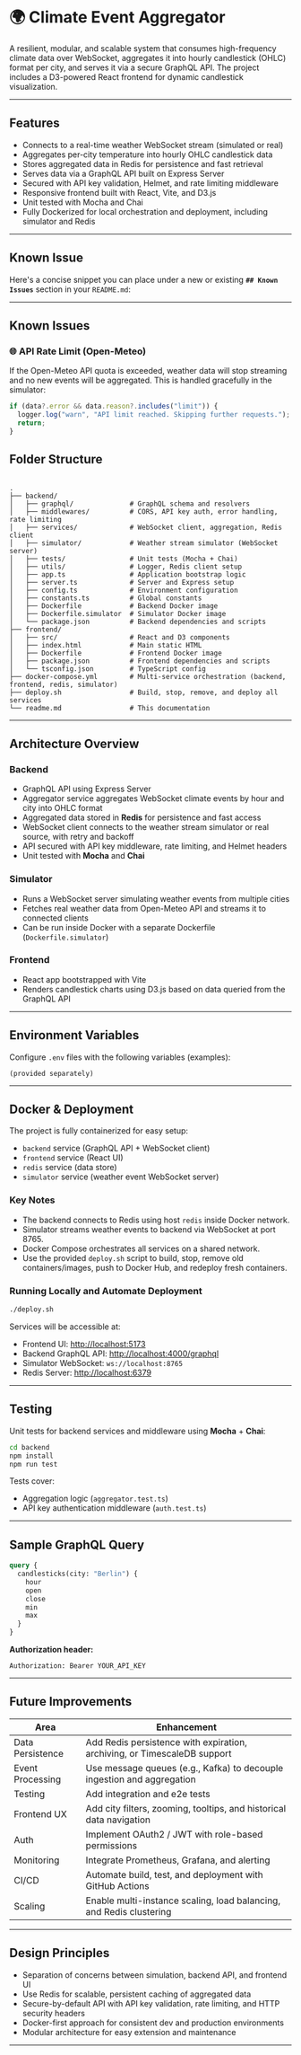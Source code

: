 # 🌍 Climate Event Aggregator

A resilient, modular, and scalable system that consumes high-frequency climate data over WebSocket, aggregates it into hourly candlestick (OHLC) format per city, and serves it via a secure GraphQL API. The project includes a D3-powered React frontend for dynamic candlestick visualization.

---

## Features

- Connects to a real-time weather WebSocket stream (simulated or real)
- Aggregates per-city temperature into hourly OHLC candlestick data
- Stores aggregated data in Redis for persistence and fast retrieval
- Serves data via a GraphQL API built on Express Server
- Secured with API key validation, Helmet, and rate limiting middleware
- Responsive frontend built with React, Vite, and D3.js
- Unit tested with Mocha and Chai
- Fully Dockerized for local orchestration and deployment, including simulator and Redis

---

## Known Issue
Here's a concise snippet you can place under a new or existing **`## Known Issues`** section in your `README.md`:

---

## Known Issues

### 🌐 API Rate Limit (Open-Meteo)

If the Open-Meteo API quota is exceeded, weather data will stop streaming and no new events will be aggregated. This is handled gracefully in the simulator:

```ts
if (data?.error && data.reason?.includes("limit")) {
  logger.log("warn", "API limit reached. Skipping further requests.");
  return;
}
```

## Folder Structure

```

.
├── backend/
│   ├── graphql/              # GraphQL schema and resolvers
│   ├── middlewares/          # CORS, API key auth, error handling, rate limiting
│   ├── services/             # WebSocket client, aggregation, Redis client
│   ├── simulator/            # Weather stream simulator (WebSocket server)
│   ├── tests/                # Unit tests (Mocha + Chai)
│   ├── utils/                # Logger, Redis client setup
│   ├── app.ts                # Application bootstrap logic
│   ├── server.ts             # Server and Express setup
│   ├── config.ts             # Environment configuration
│   ├── constants.ts          # Global constants
│   ├── Dockerfile            # Backend Docker image
│   ├── Dockerfile.simulator  # Simulator Docker image
│   └── package.json          # Backend dependencies and scripts
├── frontend/
│   ├── src/                  # React and D3 components
│   ├── index.html            # Main static HTML
│   ├── Dockerfile            # Frontend Docker image
│   ├── package.json          # Frontend dependencies and scripts
│   └── tsconfig.json         # TypeScript config
├── docker-compose.yml        # Multi-service orchestration (backend, frontend, redis, simulator)
├── deploy.sh                 # Build, stop, remove, and deploy all services
└── readme.md                 # This documentation

````

---

## Architecture Overview

### Backend

- GraphQL API using Express Server
- Aggregator service aggregates WebSocket climate events by hour and city into OHLC format
- Aggregated data stored in **Redis** for persistence and fast access
- WebSocket client connects to the weather stream simulator or real source, with retry and backoff
- API secured with API key middleware, rate limiting, and Helmet headers
- Unit tested with **Mocha** and **Chai**

### Simulator

- Runs a WebSocket server simulating weather events from multiple cities
- Fetches real weather data from Open-Meteo API and streams it to connected clients
- Can be run inside Docker with a separate Dockerfile (`Dockerfile.simulator`)

### Frontend

- React app bootstrapped with Vite
- Renders candlestick charts using D3.js based on data queried from the GraphQL API

---

## Environment Variables

Configure `.env` files with the following variables (examples):

```env
(provided separately)
````

---

## Docker & Deployment

The project is fully containerized for easy setup:

* `backend` service (GraphQL API + WebSocket client)
* `frontend` service (React UI)
* `redis` service (data store)
* `simulator` service (weather event WebSocket server)

### Key Notes

* The backend connects to Redis using host `redis` inside Docker network.
* Simulator streams weather events to backend via WebSocket at port 8765.
* Docker Compose orchestrates all services on a shared network.
* Use the provided `deploy.sh` script to build, stop, remove old containers/images, push to Docker Hub, and redeploy fresh containers.

### Running Locally and Automate Deployment

```bash
./deploy.sh
```

Services will be accessible at:

* Frontend UI: [http://localhost:5173](http://localhost:5173)
* Backend GraphQL API: [http://localhost:4000/graphql](http://localhost:4000/graphql)
* Simulator WebSocket: `ws://localhost:8765`
* Redis Server: [http://localhost:6379](http://localhost:6379)

---

## Testing

Unit tests for backend services and middleware using **Mocha** + **Chai**:

```bash
cd backend
npm install
npm run test
```

Tests cover:

* Aggregation logic (`aggregator.test.ts`)
* API key authentication middleware (`auth.test.ts`)

---

## Sample GraphQL Query

```graphql
query {
  candlesticks(city: "Berlin") {
    hour
    open
    close
    min
    max
  }
}
```

**Authorization header:**

```
Authorization: Bearer YOUR_API_KEY
```

---

## Future Improvements

| Area             | Enhancement                                                              |
| ---------------- | ------------------------------------------------------------------------ |
| Data Persistence | Add Redis persistence with expiration, archiving, or TimescaleDB support |
| Event Processing | Use message queues (e.g., Kafka) to decouple ingestion and aggregation   |
| Testing          | Add integration and e2e tests                                            |
| Frontend UX      | Add city filters, zooming, tooltips, and historical data navigation      |
| Auth             | Implement OAuth2 / JWT with role-based permissions                       |
| Monitoring       | Integrate Prometheus, Grafana, and alerting                              |
| CI/CD            | Automate build, test, and deployment with GitHub Actions                 |
| Scaling          | Enable multi-instance scaling, load balancing, and Redis clustering      |

---

## Design Principles

* Separation of concerns between simulation, backend API, and frontend UI
* Use Redis for scalable, persistent caching of aggregated data
* Secure-by-default API with API key validation, rate limiting, and HTTP security headers
* Docker-first approach for consistent dev and production environments
* Modular architecture for easy extension and maintenance

---


